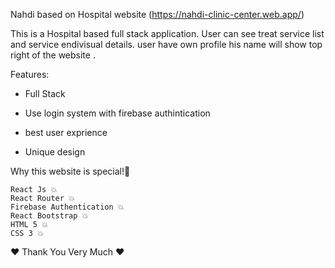 Nahdi based on Hospital website (https://nahdi-clinic-center.web.app/)

This is a Hospital based full stack application. User can see treat service list and service endivisual details. user have own profile his name will show  top right of the website .

Features:

- Full Stack

- Use login system with firebase authintication

- best user exprience

- Unique design

Why this website is special!💯

    React Js 💥
    React Router 💥
    Firebase Authentication 💥
    React Bootstrap 💥
    HTML 5 💥
    CSS 3 💥

❤️ Thank You Very Much ❤️
